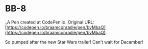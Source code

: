 # BB-8
 _A Pen created at CodePen.io. Original URL: [https://codepen.io/braamconradie/pen/bvMbaQ](https://codepen.io/braamconradie/pen/bvMbaQ).

 So pumped after the new Star Wars trailer! Can't wait for December!